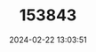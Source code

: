 ---
title: "153843"
category: "Procambarus planirostris"
draft: false
date: 2024-02-22 13:03:51
languages:
  English: ["Flatnose Crayfish"]
---